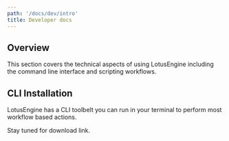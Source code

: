 ```yaml
---
path: '/docs/dev/intro'
title: Developer docs
---
```


## Overview

This section covers the technical aspects of using LotusEngine including the command line interface and scripting workflows.

## CLI Installation

LotusEngine has a CLI toolbelt you can run in your terminal to perform most workflow based actions.

Stay tuned for download link.
